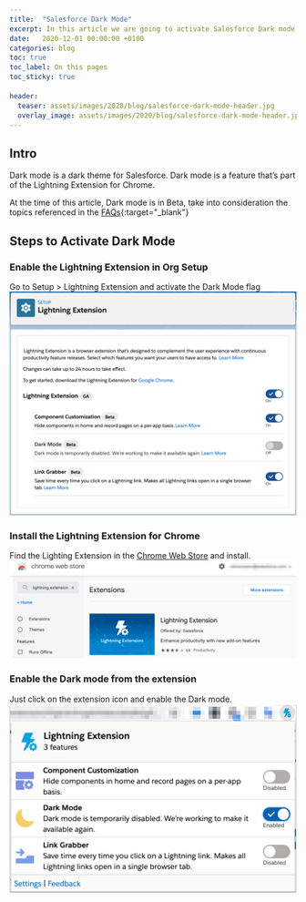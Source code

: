 ```yaml
---
title:  "Salesforce Dark Mode"
excerpt: In this article we are going to activate Salesforce Dark mode.
date:   2020-12-01 00:00:00 +0100
categories: blog
toc: true
toc_label: On this pages
toc_sticky: true

header:
  teaser: assets/images/2020/blog/salesforce-dark-mode-header.jpg
  overlay_image: assets/images/2020/blog/salesforce-dark-mode-header.jpg
---
```


## Intro

Dark mode is a dark theme for Salesforce. Dark mode is a feature that’s part of the Lightning Extension for Chrome.

At the time of this article, Dark mode is in Beta, take into consideration the topics referenced in the [FAQs](https://help.salesforce.com/articleView?id=lex_lightning_extension_dark_mode.htm&type=5){:target="_blank"}

## Steps to Activate Dark Mode

### Enable the Lightning Extension in Org Setup
Go to Setup > Lightning Extension and activate the Dark Mode flag
![Lightning Extension Setup](/assets/images/2020/blog/salesforce-dark-mode-setup.png)

### Install the Lightning Extension for Chrome
Find the Lighting Extension in the [Chrome Web Store](https://chrome.google.com/webstore/search/lightning%20extension) and install.
![Chrome Web Store](/assets/images/2020/blog/salesforce-dark-mode-chrome-web-store.png)

### Enable the Dark mode from the extension
Just click on the extension icon and enable the Dark mode.
![Chrome Extension Dark Mode Activation](/assets/images/2020/blog/salesforce-dark-mode-extension-icon.png)